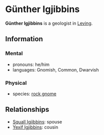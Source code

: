 # Günther Igjibbins

**Günther Igjibbins** is a geologist in [Leving](../leving/leving.md).

## Information

### Mental

- pronouns: he/him
- languages: Gnomish, Common, Dwarvish

### Physical

- species: [rock gnome](../../../species/gnome.md#rock-gnome)

## Relationships

- [Squall Igjibbins](squall-igjibbins.md): spouse
- [Yexif Igjibbins](yexif-igjibbins.md): cousin
